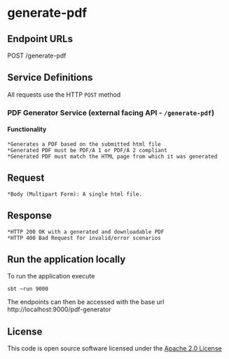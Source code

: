 
# generate-pdf


## Endpoint URLs
POST /generate-pdf

## Service Definitions

All requests use the HTTP `POST` method

### PDF Generator Service (external facing API - `/generate-pdf`)

#### Functionality

	*Generates a PDF based on the submitted html file
	*Generated PDF must be PDF/A 1 or PDF/A 2 compliant
	*Generated PDF must match the HTML page from which it was generated

## Request
	*Body (Multipart Form): A single html file. 

## Response
	*HTTP 200 OK with a generated and downloadable PDF
	*HTTP 400 Bad Request for invalid/error scenarios

## Run the application locally

To run the application execute

```
sbt ~run 9000
```

The endpoints can then be accessed with the base url http://localhost:9000/pdf-generator


## License

This code is open source software licensed under the [Apache 2.0 License]("http://www.apache.org/licenses/LICENSE-2.0.html")
